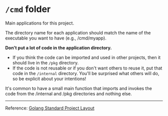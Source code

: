 # `/cmd` folder

Main applications for this project.

The directory name for each application should match the name of the executable you want to have (e.g., /cmd/myapp).

**Don't put a lot of code in the application directory.** 

- If you think the code can be imported and used in other projects,  then it should live in the `/pkg` directory. 
- If the code is not reusable or if you don't want others to reuse it, put that code in the `/internal` directory. You'll be surprised what others will do, so be explicit about your intentions!

It's common to have a small main function that imports and invokes the code from the /internal and /pkg directories and nothing else.

---

Reference: [Golang Standard Project Layout](https://github.com/golang-standards/project-layout#cmd)
